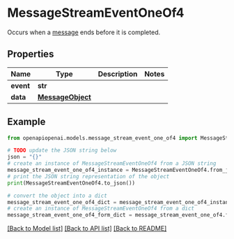 # MessageStreamEventOneOf4

Occurs when a [message](/docs/api-reference/messages/object) ends before it is completed.

## Properties

Name | Type | Description | Notes
------------ | ------------- | ------------- | -------------
**event** | **str** |  | 
**data** | [**MessageObject**](MessageObject.md) |  | 

## Example

```python
from openapiopenai.models.message_stream_event_one_of4 import MessageStreamEventOneOf4

# TODO update the JSON string below
json = "{}"
# create an instance of MessageStreamEventOneOf4 from a JSON string
message_stream_event_one_of4_instance = MessageStreamEventOneOf4.from_json(json)
# print the JSON string representation of the object
print(MessageStreamEventOneOf4.to_json())

# convert the object into a dict
message_stream_event_one_of4_dict = message_stream_event_one_of4_instance.to_dict()
# create an instance of MessageStreamEventOneOf4 from a dict
message_stream_event_one_of4_form_dict = message_stream_event_one_of4.from_dict(message_stream_event_one_of4_dict)
```
[[Back to Model list]](../README.md#documentation-for-models) [[Back to API list]](../README.md#documentation-for-api-endpoints) [[Back to README]](../README.md)


